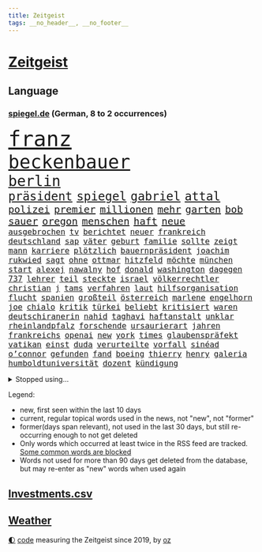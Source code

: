 ```yaml
---
title: Zeitgeist
tags: __no_header__, __no_footer__
---
```


# [Zeitgeist](https://oliz.io/zeitgeist/)

## Language

<h3><a href="https://www.spiegel.de" target="_blank">spiegel.de</a> (German, 8 to 2 occurrences)</h3>
<p style="font-family:monospace">
<span style="font-size:32pt"><a href="news_links.html#franz" class="current">franz</a></span>
<br>
<span style="font-size:28pt"><a href="news_links.html#beckenbauer" class="current">beckenbauer</a></span>
<br>
<span style="font-size:22pt"><a href="news_links.html#berlin" class="current">berlin</a></span>
<br>
<span style="font-size:18pt"><a href="news_links.html#präsident" class="current">präsident</a></span>
<span style="font-size:18pt"><a href="news_links.html#spiegel" class="current">spiegel</a></span>
<span style="font-size:18pt"><a href="news_links.html#gabriel" class="current">gabriel</a></span>
<span style="font-size:18pt"><a href="news_links.html#attal" class="new">attal</a></span>
<br>
<span style="font-size:15pt"><a href="news_links.html#polizei" class="current">polizei</a></span>
<span style="font-size:15pt"><a href="news_links.html#premier" class="current">premier</a></span>
<span style="font-size:15pt"><a href="news_links.html#millionen" class="current">millionen</a></span>
<span style="font-size:15pt"><a href="news_links.html#mehr" class="current">mehr</a></span>
<span style="font-size:15pt"><a href="news_links.html#garten" class="current">garten</a></span>
<span style="font-size:15pt"><a href="news_links.html#bob" class="current">bob</a></span>
<span style="font-size:15pt"><a href="news_links.html#sauer" class="current">sauer</a></span>
<span style="font-size:15pt"><a href="news_links.html#oregon" class="new">oregon</a></span>
<span style="font-size:15pt"><a href="news_links.html#menschen" class="current">menschen</a></span>
<span style="font-size:15pt"><a href="news_links.html#haft" class="current">haft</a></span>
<span style="font-size:15pt"><a href="news_links.html#neue" class="current">neue</a></span>
<br>
<span style="font-size:12pt"><a href="news_links.html#ausgebrochen" class="current">ausgebrochen</a></span>
<span style="font-size:12pt"><a href="news_links.html#tv" class="current">tv</a></span>
<span style="font-size:12pt"><a href="news_links.html#berichtet" class="current">berichtet</a></span>
<span style="font-size:12pt"><a href="news_links.html#neuer" class="current">neuer</a></span>
<span style="font-size:12pt"><a href="news_links.html#frankreich" class="current">frankreich</a></span>
<span style="font-size:12pt"><a href="news_links.html#deutschland" class="current">deutschland</a></span>
<span style="font-size:12pt"><a href="news_links.html#sap" class="new">sap</a></span>
<span style="font-size:12pt"><a href="news_links.html#väter" class="current">väter</a></span>
<span style="font-size:12pt"><a href="news_links.html#geburt" class="current">geburt</a></span>
<span style="font-size:12pt"><a href="news_links.html#familie" class="current">familie</a></span>
<span style="font-size:12pt"><a href="news_links.html#sollte" class="current">sollte</a></span>
<span style="font-size:12pt"><a href="news_links.html#zeigt" class="current">zeigt</a></span>
<span style="font-size:12pt"><a href="news_links.html#mann" class="current">mann</a></span>
<span style="font-size:12pt"><a href="news_links.html#karriere" class="current">karriere</a></span>
<span style="font-size:12pt"><a href="news_links.html#plötzlich" class="current">plötzlich</a></span>
<span style="font-size:12pt"><a href="news_links.html#bauernpräsident" class="new">bauernpräsident</a></span>
<span style="font-size:12pt"><a href="news_links.html#joachim" class="current">joachim</a></span>
<span style="font-size:12pt"><a href="news_links.html#rukwied" class="new">rukwied</a></span>
<span style="font-size:12pt"><a href="news_links.html#sagt" class="current">sagt</a></span>
<span style="font-size:12pt"><a href="news_links.html#ohne" class="current">ohne</a></span>
<span style="font-size:12pt"><a href="news_links.html#ottmar" class="new">ottmar</a></span>
<span style="font-size:12pt"><a href="news_links.html#hitzfeld" class="new">hitzfeld</a></span>
<span style="font-size:12pt"><a href="news_links.html#möchte" class="current">möchte</a></span>
<span style="font-size:12pt"><a href="news_links.html#münchen" class="current">münchen</a></span>
<span style="font-size:12pt"><a href="news_links.html#start" class="current">start</a></span>
<span style="font-size:12pt"><a href="news_links.html#alexej" class="current">alexej</a></span>
<span style="font-size:12pt"><a href="news_links.html#nawalny" class="current">nawalny</a></span>
<span style="font-size:12pt"><a href="news_links.html#hof" class="current">hof</a></span>
<span style="font-size:12pt"><a href="news_links.html#donald" class="current">donald</a></span>
<span style="font-size:12pt"><a href="news_links.html#washington" class="current">washington</a></span>
<span style="font-size:12pt"><a href="news_links.html#dagegen" class="current">dagegen</a></span>
<span style="font-size:12pt"><a href="news_links.html#737" class="new">737</a></span>
<span style="font-size:12pt"><a href="news_links.html#lehrer" class="current">lehrer</a></span>
<span style="font-size:12pt"><a href="news_links.html#teil" class="current">teil</a></span>
<span style="font-size:12pt"><a href="news_links.html#steckte" class="current">steckte</a></span>
<span style="font-size:12pt"><a href="news_links.html#israel" class="current">israel</a></span>
<span style="font-size:12pt"><a href="news_links.html#völkerrechtler" class="new">völkerrechtler</a></span>
<span style="font-size:12pt"><a href="news_links.html#christian" class="current">christian</a></span>
<span style="font-size:12pt"><a href="news_links.html#j" class="new">j</a></span>
<span style="font-size:12pt"><a href="news_links.html#tams" class="new">tams</a></span>
<span style="font-size:12pt"><a href="news_links.html#verfahren" class="current">verfahren</a></span>
<span style="font-size:12pt"><a href="news_links.html#laut" class="current">laut</a></span>
<span style="font-size:12pt"><a href="news_links.html#hilfsorganisation" class="current">hilfsorganisation</a></span>
<span style="font-size:12pt"><a href="news_links.html#flucht" class="current">flucht</a></span>
<span style="font-size:12pt"><a href="news_links.html#spanien" class="current">spanien</a></span>
<span style="font-size:12pt"><a href="news_links.html#großteil" class="current">großteil</a></span>
<span style="font-size:12pt"><a href="news_links.html#österreich" class="current">österreich</a></span>
<span style="font-size:12pt"><a href="news_links.html#marlene" class="new">marlene</a></span>
<span style="font-size:12pt"><a href="news_links.html#engelhorn" class="new">engelhorn</a></span>
<span style="font-size:12pt"><a href="news_links.html#joe" class="current">joe</a></span>
<span style="font-size:12pt"><a href="news_links.html#chialo" class="new">chialo</a></span>
<span style="font-size:12pt"><a href="news_links.html#kritik" class="current">kritik</a></span>
<span style="font-size:12pt"><a href="news_links.html#türkei" class="current">türkei</a></span>
<span style="font-size:12pt"><a href="news_links.html#beliebt" class="current">beliebt</a></span>
<span style="font-size:12pt"><a href="news_links.html#kritisiert" class="current">kritisiert</a></span>
<span style="font-size:12pt"><a href="news_links.html#waren" class="current">waren</a></span>
<span style="font-size:12pt"><a href="news_links.html#deutschiranerin" class="new">deutschiranerin</a></span>
<span style="font-size:12pt"><a href="news_links.html#nahid" class="new">nahid</a></span>
<span style="font-size:12pt"><a href="news_links.html#taghavi" class="new">taghavi</a></span>
<span style="font-size:12pt"><a href="news_links.html#haftanstalt" class="current">haftanstalt</a></span>
<span style="font-size:12pt"><a href="news_links.html#unklar" class="current">unklar</a></span>
<span style="font-size:12pt"><a href="news_links.html#rheinlandpfalz" class="current">rheinlandpfalz</a></span>
<span style="font-size:12pt"><a href="news_links.html#forschende" class="current">forschende</a></span>
<span style="font-size:12pt"><a href="news_links.html#ursaurierart" class="new">ursaurierart</a></span>
<span style="font-size:12pt"><a href="news_links.html#jahren" class="current">jahren</a></span>
<span style="font-size:12pt"><a href="news_links.html#frankreichs" class="current">frankreichs</a></span>
<span style="font-size:12pt"><a href="news_links.html#openai" class="current">openai</a></span>
<span style="font-size:12pt"><a href="news_links.html#new" class="current">new</a></span>
<span style="font-size:12pt"><a href="news_links.html#york" class="current">york</a></span>
<span style="font-size:12pt"><a href="news_links.html#times" class="current">times</a></span>
<span style="font-size:12pt"><a href="news_links.html#glaubenspräfekt" class="new">glaubenspräfekt</a></span>
<span style="font-size:12pt"><a href="news_links.html#vatikan" class="current">vatikan</a></span>
<span style="font-size:12pt"><a href="news_links.html#einst" class="current">einst</a></span>
<span style="font-size:12pt"><a href="news_links.html#duda" class="current">duda</a></span>
<span style="font-size:12pt"><a href="news_links.html#verurteilte" class="current">verurteilte</a></span>
<span style="font-size:12pt"><a href="news_links.html#vorfall" class="current">vorfall</a></span>
<span style="font-size:12pt"><a href="news_links.html#sinéad" class="new">sinéad</a></span>
<span style="font-size:12pt"><a href="news_links.html#o’connor" class="current">o’connor</a></span>
<span style="font-size:12pt"><a href="news_links.html#gefunden" class="current">gefunden</a></span>
<span style="font-size:12pt"><a href="news_links.html#fand" class="current">fand</a></span>
<span style="font-size:12pt"><a href="news_links.html#boeing" class="current">boeing</a></span>
<span style="font-size:12pt"><a href="news_links.html#thierry" class="current">thierry</a></span>
<span style="font-size:12pt"><a href="news_links.html#henry" class="current">henry</a></span>
<span style="font-size:12pt"><a href="news_links.html#galeria" class="current">galeria</a></span>
<span style="font-size:12pt"><a href="news_links.html#humboldtuniversität" class="new">humboldtuniversität</a></span>
<span style="font-size:12pt"><a href="news_links.html#dozent" class="current">dozent</a></span>
<span style="font-size:12pt"><a href="news_links.html#kündigung" class="current">kündigung</a></span>
</p>
<details>
<summary>Stopped using...</summary>
<p class="former" style="font-size:12pt">
besiegt(1175) mainz(1175) einzelne(1174) hsv(1174) klima(1174) stars(1174) verhandelt(1174) tobt(1173) carsten(1172) gehalt(1172) jugendlichen(1172) sicherheitskräfte(1172) stärken(1172) widerspricht(1172) beschäftigten(1171) deswegen(1171) fehler(1171) senken(1171) verteilt(1171) vertrag(1171) fdpchef(1170) klaren(1170) messer(1170) mütter(1170) welle(1170) wichtigste(1170) anspruch(1169) co₂(1169) denken(1169) jagd(1169) klein(1169) präsidentschaftswahl(1169) rassistische(1169) unabhängigkeit(1169) verbietet(1169) verstehen(1169) walter(1169) beschimpft(1168) entlastet(1168) gefährden(1168) oberbürgermeister(1168) reißt(1168) schwedische(1168) standort(1168) tieren(1168) volker(1168) 70(1167) angeklagter(1167) angekommen(1167) cristiano(1167) englische(1167) gegangen(1167) ronaldo(1167) ton(1167) untersuchungsausschuss(1167) auftakt(1166) getan(1166) klimawandels(1166) kräftig(1166) manager(1166) höchsten(1165) plus(1165) publikum(1165) rand(1165) steuer(1165) verkehrsminister(1165) versorgt(1165) hintergründe(1164) radikale(1164) sprecher(1164) wechseln(1164) bilden(1163) eingebrochen(1163) meiner(1163) unterschiedlich(1163) diesel(1162) langfristig(1162) verlangen(1162) dokumente(1161) erneuten(1161) jüngeren(1161) kontrollieren(1161) mode(1161) mörder(1161) erkrankung(1160) nummer(1160) rollen(1160) deals(1159) absage(1158) gefährlicher(1158) verursacht(1158) werbung(1158) wälder(1158) endspiel(1157) gesehen(1157) möglichst(1157) olympische(1157) vorgaben(1157) torhüter(1156) erfunden(1155) toter(1154) echten(1153) gekauft(1153) nachfrage(1153) nachgewiesen(1153) zweimal(1153) aktivistin(1152) berater(1151) erwachsene(1150) großem(1149) auftreten(1148) ehe(1148) reduzieren(1147) treiben(1146) umgeht(1146) ökonomen(1146) änderungen(1145) bestmarke(1144) fußballwm(1144) schriftsteller(1144) entschuldigung(1143) fan(1143) enorme(1142) abstieg(1141) informiert(1141) parallelen(1141) hilfen(1140) einbruch(1137) whatsapp(1135) versorgung(1134) olympia(1131) sogenannten(1128) geblieben(1125) lehrkräfte(1124) annäherung(1123) verpasste(1121) ära(1119) coronaimpfung(1099) zusätzliche(1099) festgesetzt(1082) zustimmen(1065) 95(1062) estland(1046) autobahnen(1026) happy(1006) mitverantwortlich(988) blut(986) kleidung(912) vegas(882) technischen(876) gremium(870) kuriose(870) jinping(860) hoffenheim(847) wissing(841) investiert(838) nachmittag(836) schränkt(815) schulden(814) abschreckung(802) umsetzung(779) hafenstadt(777) coaching(767) meta(758) otto(750) martina(749) zufall(748) schloss(745) windräder(733) neuwagen(712) zweites(710) überwachung(707) expremier(704) helikopter(690) abschaffung(681) versteckte(674) behauptete(669) vereinigung(666) dubiosen(659) gelöst(657) stoff(653) stabil(652) eindrücke(650) lindners(638) gemeint(633) wiederaufbau(628) abgrund(623) arbeitslosigkeit(615) handys(614) aufeinander(600) fragwürdige(592) hitze(590) zustände(585) prinzessin(582) weltverband(582) eingesperrt(579) lösungen(579) kaiserslautern(577) cannabis(572) ausbauen(570) ulrich(570) tierschützer(567) panne(555) grün(552) weltrekord(552) plädieren(548) vorstellung(546) geste(540) dramatische(534) l(530) usrepublikaner(530) eingestürzt(513) drehten(511) gehirn(511) importiert(505) heidenheim(502) aufmerksam(499) studentin(498) bach(496) frühjahr(492) perfekt(492) einladung(491) peru(490) 05(486) töne(483) zutritt(475) nachspiel(473) talkshow(472) rätseln(471) rassistischer(470) sechsten(462) stemmen(462) militärexperte(453) emissionen(451) stärkere(449) neymar(448) verwandelt(448) hit(441) zweifeln(440) pakete(433) gefangenen(432) razzien(432) rechtfertigt(429) traditionell(427) ernennt(426) chaotische(424) autohersteller(420) aufsichtsrat(416) befragung(415) ioc(415) verehrt(412) palmer(407) häufigsten(405) ig(405) metall(405) umso(405) reißen(404) familienministerin(403) düster(401) gesprengt(400) finanzaufsicht(399) düstere(398) liberale(398) zerschlagen(398) staates(396) jeff(391) kommentiert(390) gekostet(387) bafin(384) youtuber(384) dunkelheit(379) nico(379) vorbereitung(378) check(375) totschlags(374) eroller(372) aufgelöst(367) änderung(367) dreier(366) udo(366) community(358) freigelassen(356) solcher(354) ussängerin(351) ansicht(350) gesundheitliche(350) 23jähriger(341) bundeswirtschaftsminister(340) rauchen(340) flaschen(339) nervt(336) chatbot(330) wettlauf(330) messe(329) startups(329) vermeintlichen(329) event(328) akt(325) verfügbar(325) bremst(322) jäger(322) lauf(322) jubelt(321) späten(321) bildet(320) rechtsaußen(319) antike(318) umdenken(316) marius(314) reiz(314) sondervermögen(314) bewertet(313) siedlung(313) bär(312) zutiefst(312) 1600(311) bemerkt(311) reisten(311) riskante(310) stillstand(309) vermeintliche(308) anpassen(306) brauche(306) panik(306) tourist(306) alonso(303) joggen(302) marina(302) lieferte(301) 1998(300) gebäuden(300) heide(300) müttern(300) arbeitskampf(299) anhand(296) moskauer(296) gala(295) instituts(294) verteidigte(292) warb(292) wütenden(292) diesjährigen(291) geklaut(289) rührt(289) afrikanische(286) milliardenschwere(286) laden(285) statistischen(285) wendepunkt(285) rebellion(284) atomwaffen(283) verstärken(283) downing(278) grafikanalyse(277) parks(277) festgelegt(275) parteichefin(273) fehde(272) sommerspielen(272) konkurrent(271) susanne(271) bezieht(270) errichten(270) lübeck(270) heimlich(269) angerichtet(268) ostsee(267) verhinderte(267) leck(264) deutliches(262) emotionen(262) milliardengeschäft(261) 800(260) entwickelte(260) khan(260) dringt(259) schadstoffe(259) begeisterung(258) referendum(256) gewusst(255) singapur(253) bekämpfung(252) innovationen(252) staatsbürger(251) westlicher(251) wette(251) amtsinhaber(250) hauptsache(249) fläche(248) ermutigt(246) gartenkolumne(245) spielten(245) festival(241) gange(241) getrieben(239) 8000(237) sudan(236) populismus(235) anlegen(234) haar(234) berühmtesten(231) seniorin(231) spaniens(231) auffällig(230) look(229) miese(229) vollem(227) feinde(226) rechtskräftig(226) evakuierung(225) fabian(225) gegnern(225) regierungen(225) auswirken(224) stöhnen(224) dfbauswahl(223) rechtsextremismus(223) unogeneralsekretär(222) eingeliefert(221) nachbesserungen(221) prognostiziert(221) übergibt(221) kolonialismus(220) rekrutieren(220) terrorismus(220) schimpfen(219) erregt(218) protestierten(217) drang(216) medikamenten(216) serge(216) zürich(216) massen(215) vi(215) brutalen(214) alben(212) infolge(212) sparkassen(212) brad(210) thyssenkrupp(210) absurd(208) dietmar(208) kryptowährungen(208) befürchtete(207) beitragen(207) motor(207) süddeutschland(205) altersvorsorge(203) gelben(202) kalter(202) cartoonisten(201) vogel(201) unterschätzen(200) kennzeichen(199) verbandschef(199) kopenhagen(198) 1973(196) bezos(196) demokratiebewegung(196) exnationalspieler(196) falsches(195) balkon(194) verhör(194) abschrecken(193) bezweifelt(191) schlechteste(191) versäumnisse(190) erwärmung(189) vorsitzender(189) ausprobiert(187) einbringen(186) entsorgt(186) verriet(186) reparaturen(185) schärferen(184) begründete(183) oberfläche(183) südukraine(183) milliardenschweren(182) helene(180) bartsch(179) kannten(178) populist(178) stellvertretende(178) vergessene(178) chemie(177) netzentgelte(177) beworben(176) rolling(176) stones(176) fleck(174) homophobe(174) posthum(174) dortigen(173) militäroperation(172) unglücks(172) auflösung(171) report(171) braut(170) nations(170) architekten(169) elektromobilität(169) enger(169) verteuern(169) weisen(169) freizeit(168) o2(168) geschlossene(166) lichtblick(166) erderwärmung(165) zwischenstopp(165) polarisiert(164) griechischer(163) bayerischer(162) decke(162) zutaten(162) afderfolg(161) brandenburgs(159) fotografin(159) metas(158) arbeitslosen(157) blue(157) jenaer(157) abgelaufen(156) gerichts(156) übereinstimmenden(156) goldene(155) kürzung(155) m(155) schneidet(155) einbrecher(154) albert(153) atlanta(153) drohender(153) gerichtsverfahren(152) ausschuss(151) juristin(151) cdugeneralsekretär(150) linnemann(150) schönste(150) bauarbeiter(149) kultusminister(149) realistisch(149) unsicherheit(148) lindenberg(147) runden(147) vosstecklenburg(147) sinnlos(146) extremer(144) exemplar(143) ussenatoren(143) heiße(141) pipeline(141) stahlhersteller(141) gestoppter(140) margot(140) selbsttest(140) anlage(138) chipfabriken(138) kanzlerpartei(138) sozialleistungen(138) zusätzlichen(138) kunde(137) spanierin(137) wahlkreis(137) paraguay(136) abzusetzen(135) beispiellose(135) betrachtet(135) frauenrechte(135) intensiver(135) gruppenvergewaltigung(134) cannabislegalisierung(133) sicherheitsrat(133) iocpräsident(131) offshorewindparks(131) sozial(131) teuersten(129) unerwartet(129) wahrgenommen(129) wirbel(129) kleinstadt(128) niemanden(128) tickt(128) elversberg(127) großflächig(127) regelrechten(127) einzelkritik(126) kandidiert(125) achtung(124) elfmeterschießen(124) erpressung(124) videobeweis(124) negative(123) bock(122) xabi(122) detaillierte(121) unterkunft(121) angegeben(120) fraktion(120) geladen(120) jon(120) karlsruher(120) kräften(120) betrachten(119) beweist(119) celle(119) eigentor(119) getäuscht(119) graben(119) israeli(119) saudiarabiens(119) verbergen(119) 82(117) kriegsführung(117) sportlerinnen(116) year(115) ködern(113) lahmlegen(113) lenkte(113) fame(112) gleis(112) medaillen(112) probiert(112) unheilbar(112) abgestellt(111) usbotschaft(111) eiffelturm(110) v(109) bedrohungslage(108) hermoso(108) jenni(108) nadia(108) rubiales(108) mtv(107) privatsphäre(107) bahnhöfen(106) herzkrank(106) videoapp(106) fsv(105) herein(105) staatsoper(105) weltbesten(105) wmtriumph(105) zeitschrift(105) sendungen(104) hofften(103) hungerstreik(103) lass(103) rettungsweste(103) wissenschaftlern(103) multimilliardär(102) weitet(102) hildesheim(101) probe(101) absolut(100) beschmierte(100) fernseher(100) armenien(99) aserbaidschan(99) düsteren(99) gerechter(99) größtes(99) kanal(99) schwellenländer(99) simple(99) stadtrat(99) dreistelliger(98) moderiert(98) schütze(98) bundestagsfraktion(96) grünem(95) kontrolleure(95) scherz(95) evangelista(94) milliardenhöhe(94) 34jährige(93) müde(93) peinliche(93) rechtspopulismus(93) steuererhöhungen(93) verspottet(93) ai(92) bahnstrecken(92) eröffneten(92) finanzmärkten(92) geredet(92) verbannen(92) worin(92) arbeitslosenquote(91) bewusstsein(91) efuels(91) geradezu(91) kräftiger(91) sekunde(91) zugverkehr(91) zulauf(91) bernstein(90) estlands(90) jahreszeit(90) kallas(90) landesverrats(90) leonard(90) metronom(90) pedelecs(90) plenarsaal(90) wiederzusehen(90) geschehnissen(89) miller(89) oppositionspolitiker(89) time(89) manipulierten(88) schwede(88) unsinn(88) verschüttete(88) zugausfälle(88) putzen(87) texanerin(87) toxisch(87) trage(87) tüfteln(87) verfügen(87) widmete(87) 2400(86) abbas(86) anonym(86) appstores(86) eingeschätzt(86) hansjoachim(86) lebensraum(86) notaufnahmen(86) schiffsbesatzung(86) sibirien(86) watzke(86) stadtpark(85) gemachten(84) leaks(84) verkehrsregeln(84) bezos’(83) enthüllungsbuch(83) extinction(83) freigestellt(83) horst(83) störgeräusche(83) danzig(82) geformt(82) sanierungspflicht(82) terrorverdächtigen(82) würfe(82) archäologische(81) besprüht(81) nebenrollen(81) rechtfertigen(81) stocken(81) verfeindeten(81) zurückgebracht(81) beobachtung(80) biograf(80) geklappt(80) goecke(80) grundlegende(80) hundekotattacke(80) inne(80) krisenzeiten(80) 1963(79) abgehoben(79) emily(79) entbrannt(79) granate(79) göppingen(79) herfried(79) love(79) münkler(79) zeitlupe(79) brightline(78) fallende(78) hochgeschwindigkeitszug(78) mehrkosten(78) reifen(78) sieges(78) taxi(78) zusammengestoßen(78) arbeite(77) einjährigen(77) ernüchtert(77) geschlossenheit(77) neuner(77) tsg(77) werbespot(77) überlastete(77) 2035(76) krone(76) lafontaine(76) muslimisches(76) oskar(76) schau(76) sportevent(76) 55(75) index(75) separatisten(75) amazonasgebiet(74) bauvorhaben(74) beiseite(74) clinch(74) diagnostiziert(74) einzustellen(74) euebene(74) gespür(74) kaution(74) schwerfällt(74) verteidigungsausgaben(74) überstimmt(74) bestechung(73) connor(73) dauerhafter(73) geschäftspraktiken(73) härteren(73) kuppel(73) seitenlinie(73) umsätze(73) vertrauensverlust(73) continental(72) glitzern(72) instrument(72) kneipe(72) pub(72) schweiger(72) til(72) uniklinik(72) livtour(71) reus(71) ungerecht(71) unprofessionell(71) unterbrechen(71) warme(71) eindeutiges(70) handelsblatt(70) kollateralschäden(70) seenotretter(70) versuche(70) bowl(69) bucks(69) plastiktüten(69) wagenknechtpartei(69) zurückgezogen(69) abgelöst(68) bahnhöfe(68) immobilienriesen(68) innenpolitiker(68) nflstar(68) thielemann(68) versteigerung(68) zwischenbilanz(68) elektronen(67) eumitgliedstaaten(67) ferenc(67) kopfüber(67) krausz(67) modehändler(67) physiknobelpreis(67) verhaltensregeln(67) abschottung(66) cduspitzenpolitiker(66) km/h(66) sonderbeauftragter(66) theo(66) cuxhaven(65) ftx(65) großraum(65) kryptobörse(65) schönes(65) tankstellen(65) worüber(65) übertragene(65) bewilligung(64) effenbergbank(64) erfindung(64) financial(64) friedensnobelpreis(64) katapultiert(64) mohammadi(64) narges(64) streuen(64) unterstützten(64) versagt(64) weltgesundheitsorganisation(64) audio(63) aufrechterhalten(63) ausgebeutet(63) eueinigung(63) götze(63) unterlief(63) usrepräsentantenhaus(63) wilde(63) commerzbank(62) events(62) heimsieg(62) laufe(62) anhaltenden(61) born(61) bringe(61) flüchtlingsheim(61) mobilisiert(61) mochte(61) navi(61) opec(61) royals(61) verärgern(61) übe(61) bangkok(60) ortschaften(60) power(60) unfallverursacher(60) 1990(59) getauscht(59) hoffnungszeichen(59) malaria(59) mitstreitern(59) normale(59) pflegeheim(59) volleyball(59) auswärtsspiel(58) flughafens(58) hamaskämpfern(58) iron(58) kalorien(58) olympisches(58) trauergemeinde(58) vertrieben(58) bundespräsidenten(57) enttäuschte(57) kinderbücher(57) lizenz(57) gewähren(56) hrubesch(56) jenen(56) sähen(56) vernichten(56) einfachen(55) gal(55) hamasattacke(55) kmk(55) prostatakrebs(55) spiegelredakteurin(55) vorwarnung(55) währungsfonds(55) bange(54) bekomme(54) designierte(54) dome(54) extremistischen(54) israelhamasnews(54) tanz(54) windstrom(54) eigenschaften(53) gekippt(53) goldin(53) leverkusener(53) perspektiven(53) rapperin(53) terrorattacke(53) archive(52) attentats(52) einstimmigen(52) gedeiht(52) länderchefs(52) paketdienste(52) planten(52) spiegelbericht(52) gepunktet(51) liquidierung(51) opel(51) sobald(51) 25000(50) antiisraelproteste(50) flugverkehr(50) liebäugelt(50) santos(50) weltkriegs(50) 39jähriger(49) jahrtausende(49) ungeschoren(49) überaus(49) installiert(48) pausen(48) verschweigt(48) warnstreik(48) zweiprozentziel(48) arielle(47) nachrichtenagentur(47) psychotherapeutin(47) sagaftra(47) terrorzelle(47) cop(46) erschließen(46) hagelte(46) karim(46) kobi(46) krisenstimmung(46) option(46) rohstoffreiche(46) versperrt(46) adam(45) dauerstress(45) tool(45) wiederholte(45) begibt(44) deko(44) einschreiten(44) gebraucht(44) großprojekte(44) israeldebatte(44) kinderwunschbehandlung(44) koalitionsstreit(44) wundern(44) cher(43) cybertruck(43) einblick(43) fernandes(43) katholischer(43) reiste(43) schweben(43) blunt(42) intensiviert(42) korrekt(42) nordrheinwestfälischen(42) südlichen(42) uskampfjets(42) 44jähriger(41) bagdad(41) bettina(41) darstellungen(41) getriggert(41) mangelt(41) menschliches(41) narzisst(41) pathologisieren(41) prokrastinieren(41) resolution(41) schottlands(41) sportartikelhändler(41) staatssekretärin(41) therapiesprache(41) traumatisch(41) altersgruppe(40) beyoncé(40) bochumer(40) düpiert(40) feststehen(40) kiefer(40) modewelt(40) sahen(40) schade(40) engagieren(39) musikszene(39) neurowissenschaftler(39) aggu(38) asterix(38) bewirkt(38) fdpvize(38) freigelassene(38) interpretation(38) protests(38) useliteuni(38) bewertung(37) maggie(37) reiseziele(37) rohstoffe(37) siedler(37) bergwerk(36) comics(36) koalitionspartnern(36) selbstwahrnehmung(36) usuniversitäten(36) wohlhabende(36) ampelpartner(35) artikel(35) ausreise(35) comic(35) gewahrt(35) samstagnachmittag(35) starr(35) umgekehrter(35) abenteuern(34) hofieren(34) loïs(34) openda(34) zehnt(34) bestechender(33) caspar(33) geiselnahme(33) gruselig(33) mäuse(33) var(33) dosis(32) effektiver(32) farce(32) spielers(32) verhält(32) ausgedünnt(31) einläuten(31) rechtsextremistisch(31) schnitzer(31) turnieren(31) verkleidet(31) abschreiben(30) chats(30) gehasst(30) unterbrechungen(30) zurückholen(30) 16jährigen(29) getrunken(29) pflegen(29) produzierenden(29) anteilseigner(28) eishockey(28) gebrauchte(28) halsschutzes(28) latte(28) steckten(28) todesschützen(28) unfalltod(28) usmagazin(28) bush(27) elliott(27) erkämpfte(27) spielereihe(27) verfassungsfeindlichen(27) drogenkonsum(26) fremdgehens(26) geliebt(26) israeldemonstration(26) lambrecht(26) notfallfahrplan(26) präsidentschaftskandidatur(26) rauchbomben(26) sterbenskrank(26) stumm(26) wolke(26) gängige(25) nigerianische(25) seemann(25) 37jährige(24) austauschschüler(24) disneykonzern(24) feststellen(24) immobilienimperium(24) jener(24) kunstmäzene(24) tätlich(24) unzuverlässig(24) vollzieht(24) wahnsinn(24) ausfliegen(23) ausgetreten(23) gewicht(23) hintertür(23) nachtragshaushalt(23) royalen(23) akut(22) beschämend(22) gerichtsprozessen(22) geschenkideen(22) halbnackten(22) klimaerwärmung(22) projekts(22) schulbus(22) staatsstreich(22) worklifebalance(22) zusammenkommen(22) homosexuellen(21) millerntor(21) milliardenloch(21) pechvogel(21) singlecharts(21) verfilmung(21) abzuschieben(20) einzelhändler(20) küchen(20) ryan(20) stiftungen(20) stimmrecht(20) ziviler(20) dame(19) erliegt(19) fantastisch(19) geldautomaten(19) gravierender(19) mutmaßlichem(19) tonband(19) vereinigte(19) dirigieren(18) exnationaltorwart(18) kreisen(18) pompösen(18) renaissance(18) verfassungsurteil(18) kalten(17) lokalen(17) microsofts(17) onlinewerbung(17) regenwald(17) sammler(17) verbindliche(17) verläuft(17) begrenzung(16) faulheit(16) neutrale(16) neuzulassungen(16) synthetische(16) damaligen(15) elite(15) haushaltschaos(15) robbie(15) verhandlungslösung(15) wagens(15) övp(15) überarbeitung(15) atomare(14) diebesgut(14) elbphilharmonie(14) geert(14) haushaltsurteil(14) treibhausgasen(14) versteigern(14) vorjahres(14) wachstumschancengesetz(14) wilders(14) ampelhaushalt(13) argentinischen(13) autofahrten(13) haushaltsdrama(13) lebenslügen(13) leise(13) verstorbener(13) werbeaufsicht(13) altman(12) bellevue(12) europäisches(12) gefüllte(12) lichterfest(12) maler(12) tausender(12) träge(12) altersgruppen(11) doku(11) packte(11) penis(11) pentagon(11) richterspruch(11) salehi(11) toomaj(11) weltklima(11) zerstritten(11)
</p>
</details>
<p>Legend:
<ul>
<li><span class="new">new</span>, first seen within the last 10 days</li>
<li><span class="current">current</span>, regular topical words used in the news, not "new", not "former"</li>
<li><span class="former">former(days span relevant)</span>, not used in the last 30 days, but still re-occurring enough to not get deleted</li>
<li>Only words which occurred at least twice in the RSS feed are tracked. <a href="language/filters.py">Some common words are blocked</a></li>
<li>Words not used for more than 90 days get deleted from the database, but may re-enter as "new" words when used again</li>
</ul>
</p>

## [Investments](investments.html)[.csv](investments.csv)

## [Weather](weather.html)

<footer>
<a href="javascript:toggleTheme()" class="nav">🌓</a>
<a href="https://github.com/ooz/zeitgeist">code</a> measuring the Zeitgeist since 2019, by <a href="https://oliz.io">oz</a>
</footer>
